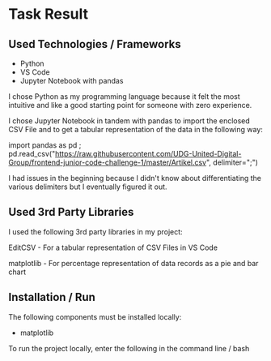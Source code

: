 # Task Result

## Used Technologies / Frameworks
* Python
* VS Code
* Jupyter Notebook with pandas

I chose Python as my programming language because it felt the most intuitive and like a good starting point for someone with zero experience.

I chose Jupyter Notebook in tandem with pandas to import the enclosed CSV File and to get a tabular representation of the data in the following way: 

import pandas as pd ; pd.read_csv("https://raw.githubusercontent.com/UDG-United-Digital-Group/frontend-junior-code-challenge-1/master/Artikel.csv", delimiter=";")

I had issues in the beginning because I didn't know about differentiating the various delimiters but I eventually figured it out.

## Used 3rd Party Libraries
I used the following 3rd party libraries in my project:

EditCSV - For a tabular representation of CSV Files in VS Code

matplotlib - For percentage representation of data records as a pie and bar chart

## Installation / Run
The following components must be installed locally:

* matplotlib

To run the project locally, enter the following in the command line / bash
